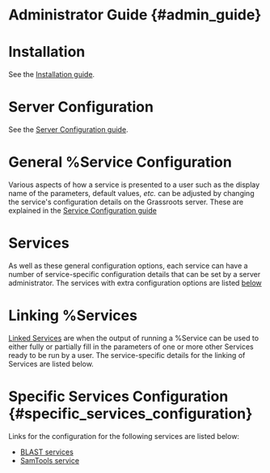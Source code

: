 ﻿Administrator Guide {#admin_guide}
====================



# Installation

See the [Installation guide](installation.md).


# Server Configuration


See the [Server Configuration guide](server_configuration.md).

# General %Service Configuration

Various aspects of how a service is presented to a user such as the display name of the parameters, default values, *etc.* can be adjusted by changing the service's configuration details on the Grassroots server. 
These are explained in the [Service Configuration guide](service_configuration.md)

# Services

As well as these general configuration options, each service can have a number of service-specific configuration details that can be set by a server administrator. 
The services with extra configuration options are listed [below](#specific_services_configuration)


# Linking %Services

[Linked Services](linked_services.md) are when the output of running a %Service can be used to either fully or partially fill in the parameters of one or more other Services ready to be run by a user. The service-specific details for the linking of Services are listed below.

# Specific Services Configuration {#specific_services_configuration}

Links for the configuration for the following services are listed below:

 * [BLAST services](blast_service.md)
 * [SamTools service](samtools_service.md)
